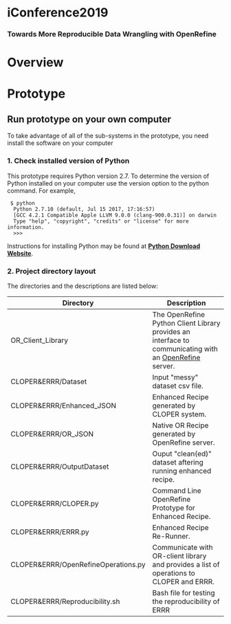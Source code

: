 iConference2019 
================

### Towards More Reproducible Data Wrangling with OpenRefine


Overview
========




Prototype
=========



Run prototype on your own computer
----------------------------------

To take advantage of all of the sub-systems in the prototype, you need install the software on your computer

### 1. Check installed version of Python

This prototype requires Python version 2.7. To determine the version of Python installed on your computer use the version option to the python command. For example,


     $ python 
      Python 2.7.10 (default, Jul 15 2017, 17:16:57) 
      [GCC 4.2.1 Compatible Apple LLVM 9.0.0 (clang-900.0.31)] on darwin
      Type "help", "copyright", "credits" or "license" for more information.
      >>>
      
Instructions for installing Python may be found at **[Python Download Website](https://www.python.org/downloads/)**.

### 2. Project directory layout

The directories and the descriptions are listed below:

Directory                             | Description
--------------------------------------|-----------
OR_Client_Library                     | The OpenRefine Python Client Library provides an interface to communicating with an [OpenRefine](http://openrefine.org/) server.
CLOPER&ERRR/Dataset                   | Input "messy" dataset csv file.
CLOPER&ERRR/Enhanced_JSON             | Enhanced Recipe generated by CLOPER system.
CLOPER&ERRR/OR_JSON                   | Native OR Recipe generated by OpenRefine server.
CLOPER&ERRR/OutputDataset             | Ouput "clean(ed)" dataset aftering running enhanced recipe.
CLOPER&ERRR/CLOPER.py                 | Command Line OpenRefine Prototype for Enhanced Recipe.
CLOPER&ERRR/ERRR.py                   | Enhanced Recipe Re-Runner.
CLOPER&ERRR/OpenRefineOperations.py   | Communicate with OR-client library and provides a list of operations to CLOPER and ERRR.
CLOPER&ERRR/Reproducibility.sh        | Bash file for testing the reproducibility of ERRR

   
